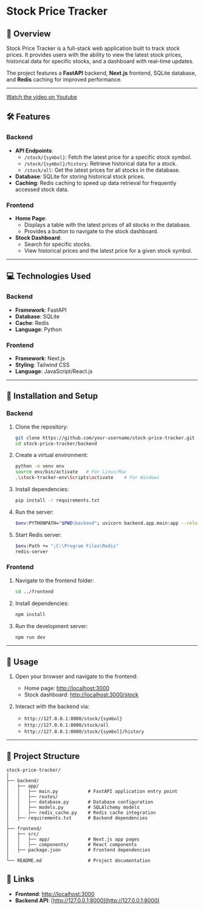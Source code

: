 # Stock Price Tracker

## 🚀 Overview
Stock Price Tracker is a full-stack web application built to track stock prices. It provides users with the ability to view the latest stock prices, historical data for specific stocks, and a dashboard with real-time updates.

The project features a **FastAPI** backend, **Next.js** frontend, SQLite database, and **Redis** caching for improved performance.

---
[Watch the video on Youtube](https://youtu.be/FJCpeDtTm1Q)



## 🛠 Features

### **Backend**
- **API Endpoints**:
  - `/stock/{symbol}`: Fetch the latest price for a specific stock symbol.
  - `/stock/{symbol}/history`: Retrieve historical data for a stock.
  - `/stock/all`: Get the latest prices for all stocks in the database.
- **Database**: SQLite for storing historical stock prices.
- **Caching**: Redis caching to speed up data retrieval for frequently accessed stock data.

### **Frontend**
- **Home Page**:
  - Displays a table with the latest prices of all stocks in the database.
  - Provides a button to navigate to the stock dashboard.
- **Stock Dashboard**:
  - Search for specific stocks.
  - View historical prices and the latest price for a given stock symbol.

---

## 💻 Technologies Used

### **Backend**
- **Framework**: FastAPI
- **Database**: SQLite
- **Cache**: Redis
- **Language**: Python

### **Frontend**
- **Framework**: Next.js
- **Styling**: Tailwind CSS
- **Language**: JavaScript/React.js

---

## 🔧 Installation and Setup

### **Backend**
1. Clone the repository:
   ```bash
   git clone https://github.com/your-username/stock-price-tracker.git
   cd stock-price-tracker/backend
   ```

2. Create a virtual environment:
   ```bash
   python -m venv env
   source env/bin/activate   # For Linux/Mac
   .\stock-tracker-env\Scripts\activate    # For Windows
   ```

3. Install dependencies:
   ```bash
   pip install -r requirements.txt
   ```

4. Run the server:
   ```bash
   $env:PYTHONPATH="$PWD\backend"; uvicorn backend.app.main:app --reload
   ```

5. Start Redis server:
   ```bash
   $env:Path += ";C:\Program Files\Redis"
   redis-server
   ```

### **Frontend**
1. Navigate to the frontend folder:
   ```bash
   cd ../frontend
   ```

2. Install dependencies:
   ```bash
   npm install
   ```

3. Run the development server:
   ```bash
   npm run dev
   ```

---

## 🌟 Usage

1. Open your browser and navigate to the frontend:
   - Home page: [http://localhost:3000](http://localhost:3000)
   - Stock dashboard: [http://localhost:3000/stock](http://localhost:3000/stock)

2. Interact with the backend via:
   - `http://127.0.0.1:8000/stock/{symbol}`
   - `http://127.0.0.1:8000/stock/all`
   - `http://127.0.0.1:8000/stock/{symbol}/history`

---

## 📂 Project Structure

```
stock-price-tracker/
│
├── backend/
│   ├── app/
│   │   ├── main.py           # FastAPI application entry point
│   │   ├── routes/
│   │   ├── database.py       # Database configuration
│   │   ├── models.py         # SQLAlchemy models
│   │   ├── redis_cache.py    # Redis cache integration
│   ├── requirements.txt      # Backend dependencies
│
├── frontend/
│   ├── src/
│   │   ├── app/              # Next.js app pages
│   │   ├── components/       # React components
│   ├── package.json          # Frontend dependencies
│
└── README.md                 # Project documentation
```

## 🔗 Links
- **Frontend**: [http://localhost:3000](http://localhost:3000)
- **Backend API**: [http://127.0.0.1:8000](http://127.0.0.1:8000)
